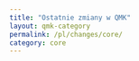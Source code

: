 ```yaml
---
title: "Ostatnie zmiany w QMK"
layout: qmk-category
permalink: /pl/changes/core/
category: core
---
```



